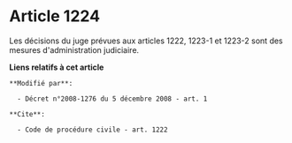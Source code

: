 # Article 1224

Les décisions du juge prévues aux articles 1222, 1223-1 et 1223-2 sont des mesures d'administration judiciaire.

**Liens relatifs à cet article**

	**Modifié par**:

	  - Décret n°2008-1276 du 5 décembre 2008 - art. 1

	**Cite**:

	  - Code de procédure civile - art. 1222
